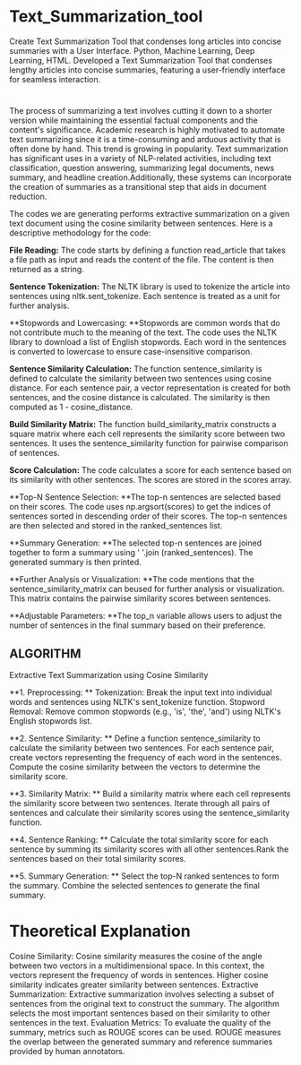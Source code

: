 # Text_Summarization_tool
Create Text Summarization Tool that condenses long articles into concise summaries with a User Interface.
Python, Machine Learning, Deep Learning, HTML. 
Developed a Text Summarization Tool that condenses lengthy articles into concise summaries, featuring 
a user-friendly interface for seamless interaction.


#
The process of summarizing a text involves cutting it down to a shorter version while maintaining the essential factual components and the content's significance. Academic research is highly motivated to automate text summarizing since it is a time-consuming and arduous activity that is often done by hand. This trend is growing in popularity.
Text summarization has significant uses in a variety of NLP-related activities, including text classification, question answering, summarizing legal documents, news summary, and headline creation.Additionally, these systems can incorporate the creation of summaries as a transitional step that aids in document reduction.  



The codes we are generating performs extractive summarization on a given text document using the cosine similarity between sentences. Here is a descriptive methodology for the code: 

**File Reading:** The code starts by defining a function read_article that takes a file path as input and reads the content of the file. The content is then returned as a string. 

**Sentence Tokenization:** The NLTK library is used to tokenize the article into sentences using nltk.sent_tokenize. Each sentence is treated as a unit for further analysis. 

**Stopwords and Lowercasing: **Stopwords are common words that do not contribute much to the meaning of the text. The code uses the NLTK library to download a list of English stopwords. Each word in the sentences is converted to lowercase to ensure case-insensitive comparison. 

**Sentence Similarity Calculation:** The function sentence_similarity is defined to calculate the similarity between two sentences using cosine distance. For each sentence pair, a vector representation is created for both sentences, and the cosine distance is calculated. The similarity is then computed as 1 - cosine_distance. 

**Build Similarity Matrix:** The function build_similarity_matrix constructs a square matrix where each cell represents the similarity score between two sentences. It uses the sentence_similarity function for pairwise comparison of sentences. 

**Score Calculation:** The code calculates a score for each sentence based on its similarity with other sentences. The scores are stored in the scores array. 
 
**Top-N Sentence Selection: **The top-n sentences are selected based on their scores. The code uses np.argsort(scores) to get the indices of sentences sorted in descending order of their scores. The top-n sentences are then selected and stored in the ranked_sentences list. 
 
**Summary Generation: **The selected top-n sentences are joined together to form a summary using ' '.join (ranked_sentences). The generated summary is then printed. 
 
**Further Analysis or Visualization: **The code mentions that the sentence_similarity_matrix can beused for further analysis or visualization. This matrix contains the pairwise similarity scores between sentences. 
 
**Adjustable Parameters: **The top_n variable allows users to adjust the number of sentences in the final summary based on their preference. 

## ALGORITHM 

Extractive Text Summarization using Cosine Similarity 

**1. Preprocessing: **
Tokenization: Break the input text into individual words and sentences using NLTK's sent_tokenize function. 
Stopword Removal: Remove common stopwords (e.g., 'is', 'the', 'and') using NLTK's English stopwords list. 

**2.  Sentence Similarity: **
Define a function sentence_similarity to calculate the similarity between two sentences. For each sentence pair, create vectors representing the frequency of each word in the sentences. Compute the cosine similarity between the vectors to determine the similarity score. 

**3. Similarity Matrix: **
Build a similarity matrix where each cell represents the similarity score between two sentences. Iterate through all pairs of sentences and calculate their similarity scores using the sentence_similarity function. 

**4. Sentence Ranking: **
Calculate the total similarity score for each sentence by summing its similarity scores with all other sentences.Rank the sentences based on their total similarity scores. 

**5. Summary Generation: **
Select the top-N ranked sentences to form the summary. Combine the selected sentences to generate the final summary. 



# Theoretical Explanation
Cosine Similarity: Cosine similarity measures the cosine of the angle between two vectors in a multidimensional space. In this context, the vectors represent the frequency of words in sentences. Higher cosine similarity indicates greater similarity between sentences. 
Extractive Summarization: Extractive summarization involves selecting a subset of sentences from the original text to construct the summary. The algorithm selects the most important sentences based on their similarity to other sentences in the text. 
Evaluation Metrics: To evaluate the quality of the summary, metrics such as ROUGE scores can be used. ROUGE measures the overlap between the generated summary and reference summaries provided by human annotators. 
